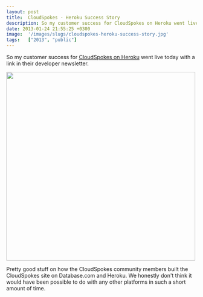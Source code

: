 ```yaml
---
layout: post
title:  CloudSpokes - Heroku Success Story
description: So my customer success for CloudSpokes on Heroku went live today with a link in their developer newsletter.   Pretty good stuff on how the CloudSpokes community members built the CloudSpokes site on Database.com and Heroku. We honestly dont think it would have been possible to do with any other platforms in such a short amount of time.
date: 2013-01-24 21:55:25 +0300
image:  '/images/slugs/cloudspokes-heroku-success-story.jpg'
tags:   ["2013", "public"]
---
```

<p>So my customer success for <a href="http://success.heroku.com/cloudspokes">CloudSpokes on Heroku</a> went live today with a link in their developer newsletter.</p>
<p><a href="http://success.heroku.com/cloudspokes"><img src="http://res.cloudinary.com/blog-jeffdouglas-com/image/upload/v1400327717/heroku-success_luyxr8.png" alt="" title="heroku-success" width="500" class="alignnone size-full wp-image-4727" /></a></p>
<p>Pretty good stuff on how the CloudSpokes community members built the CloudSpokes site on Database.com and Heroku. We honestly don't think it would have been possible to do with any other platforms in such a short amount of time.</p>

